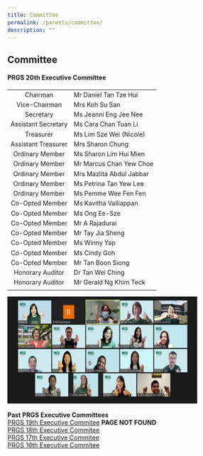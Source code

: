 ```yaml
---
title: Committee
permalink: /parents/committee/
description: ""
---
```

## Committee

#### PRGS 20th Executive Committee

|   |   |
|:-:|---|
| Chairman  | Mr Daniel Tan Tze Hui  |
| Vice-Chairman  | Mrs Koh Su San  |
|  Secretary | Ms Jeanni Eng Jee Nee  |
| Assistant Secretary  | Ms Cara Chan Tuan Li  |
| Treasurer  | Ms Lim Sze Wei (Nicole)  |
| Assistant Treasurer  | Mrs Sharon Chung  |
| Ordinary Member  | Ms Sharon Lim Hui Mien  |
| Ordinary Member  | Mr Marcus Chan Yew Choe  |
| Ordinary Member  | Mrs Mazlita Abdul Jabbar  |
| Ordinary Member  | Ms Petrina Tan Yew Lee  |
| Ordinary Member  | Ms Pemme Wee Fen Fen  |
| Co-Opted Member  | Ms Kavitha Valliappan  |
| Co-Opted Member  | Ms Ong Ee-Sze  |
| Co-Opted Member  | Mr A Rajadurai  |
| Co-Opted Member  | Mr Tay Jia Sheng  |
| Co-Opted Member  | Ms Winny Yap  |
| Co-Opted Member  | Ms Cindy Goh  |
| Co-Opted Member  | Mr Tan Boon Siong  |
| Honorary Auditor  | Dr Tan Wei Ching  |
| Honorary Auditor  | Mr Gerald Ng Khim Teck  |
|   |   |

<img src="/images/PRGS 20th Executive Commitee.jpg" style="width:85%">

**Past PRGS Executive Committees**<br>
[PRGS 19th Executive Commitee](https://www.rgs.edu.sg/parents/others/prgs-19th-executive-committee) **PAGE NOT FOUND**<br>
[PRGS 18th Executive Commitee](/prgs-18-execommittee/)<br>
[PRGS 17th Executive Commitee](/prgs-17-execommittee/)<br>
[PRGS 16th Executive Commitee](/prgs-16-execommittee/)